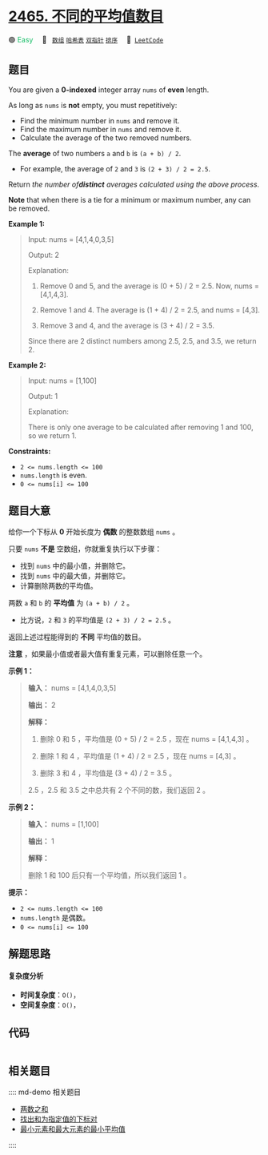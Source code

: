 # [2465. 不同的平均值数目](https://leetcode.com/problems/number-of-distinct-averages)

🟢 <font color=#15bd66>Easy</font>&emsp; 🔖&ensp; [`数组`](/leetcode/outline/tag/array.md) [`哈希表`](/leetcode/outline/tag/hash-table.md) [`双指针`](/leetcode/outline/tag/two-pointers.md) [`排序`](/leetcode/outline/tag/sorting.md)&emsp; 🔗&ensp;[`LeetCode`](https://leetcode.com/problems/number-of-distinct-averages)


## 题目

You are given a **0-indexed** integer array `nums` of **even** length.

As long as `nums` is **not** empty, you must repetitively:

  * Find the minimum number in `nums` and remove it.
  * Find the maximum number in `nums` and remove it.
  * Calculate the average of the two removed numbers.

The **average** of two numbers `a` and `b` is `(a + b) / 2`.

  * For example, the average of `2` and `3` is `(2 + 3) / 2 = 2.5`.

Return _the number of**distinct** averages calculated using the above
process_.

**Note** that when there is a tie for a minimum or maximum number, any can be
removed.



**Example 1:**

> Input: nums = [4,1,4,0,3,5]
> 
> Output: 2
> 
> Explanation:
> 
> 1. Remove 0 and 5, and the average is (0 + 5) / 2 = 2.5. Now, nums = [4,1,4,3].
> 
> 2. Remove 1 and 4. The average is (1 + 4) / 2 = 2.5, and nums = [4,3].
> 
> 3. Remove 3 and 4, and the average is (3 + 4) / 2 = 3.5.
> 
> Since there are 2 distinct numbers among 2.5, 2.5, and 3.5, we return 2.

**Example 2:**

> Input: nums = [1,100]
> 
> Output: 1
> 
> Explanation:
> 
> There is only one average to be calculated after removing 1 and 100, so we return 1.

**Constraints:**

  * `2 <= nums.length <= 100`
  * `nums.length` is even.
  * `0 <= nums[i] <= 100`


## 题目大意

给你一个下标从 **0**  开始长度为 **偶数**  的整数数组 `nums` 。

只要 `nums` **不是**  空数组，你就重复执行以下步骤：

  * 找到 `nums` 中的最小值，并删除它。
  * 找到 `nums` 中的最大值，并删除它。
  * 计算删除两数的平均值。

两数 `a` 和 `b` 的 **平均值**  为 `(a + b) / 2` 。

  * 比方说，`2` 和 `3` 的平均值是 `(2 + 3) / 2 = 2.5` 。

返回上述过程能得到的 **不同**  平均值的数目。

**注意**  ，如果最小值或者最大值有重复元素，可以删除任意一个。



**示例 1：**

> 
> 
> 
> 
> 
> **输入：** nums = [4,1,4,0,3,5]
> 
> **输出：** 2
> 
> **解释：**
> 
> 1. 删除 0 和 5 ，平均值是 (0 + 5) / 2 = 2.5 ，现在 nums = [4,1,4,3] 。
> 
> 2. 删除 1 和 4 ，平均值是 (1 + 4) / 2 = 2.5 ，现在 nums = [4,3] 。
> 
> 3. 删除 3 和 4 ，平均值是 (3 + 4) / 2 = 3.5 。
> 
> 2.5 ，2.5 和 3.5 之中总共有 2 个不同的数，我们返回 2 。
> 
> 

**示例 2：**

> 
> 
> 
> 
> 
> **输入：** nums = [1,100]
> 
> **输出：** 1
> 
> **解释：**
> 
> 删除 1 和 100 后只有一个平均值，所以我们返回 1 。
> 
> 



**提示：**

  * `2 <= nums.length <= 100`
  * `nums.length` 是偶数。
  * `0 <= nums[i] <= 100`


## 解题思路

#### 复杂度分析

- **时间复杂度**：`O()`，
- **空间复杂度**：`O()`，

## 代码

```javascript

```

## 相关题目

:::: md-demo 相关题目
- [两数之和](https://leetcode.com/problems/two-sum)
- [找出和为指定值的下标对](https://leetcode.com/problems/finding-pairs-with-a-certain-sum)
- [最小元素和最大元素的最小平均值](https://leetcode.com/problems/minimum-average-of-smallest-and-largest-elements)

::::
